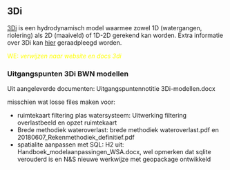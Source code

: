 ## **3Di**
[3Di](https://3diwatermanagement.com/) is een hydrodynamisch model waarmee zowel 1D (watergangen, riolering) als 2D (maaiveld) of 1D-2D gerekend kan worden. Extra informatie over 3Di kan [hier](https://docs.3di.live/index.html) geraadpleegd worden.

<span style="color:yellow"> WE: *verwijzen naar website en docs 3di*</span>


### **Uitgangspunten 3Di BWN modellen**

Uit aangeleverde documenten:
Uitgangspuntennotitie 3Di-modellen.docx


misschien wat losse files maken voor:
* ruimtekaart filtering plas watersysteem: Uitwerking filtering overlastbeeld en opzet ruimtekaart
* Brede methodiek wateroverlast: brede methodiek wateroverlast.pdf en 20180607_Rekenmethodiek_definitief.pdf
* spatialite aanpassen met SQL: H2 uit: Handboek_modelaanpassingen_WSA.docx, wel opmerken dat sqlite verouderd is en N&S nieuwe werkwijze met geopackage ontwikkeld